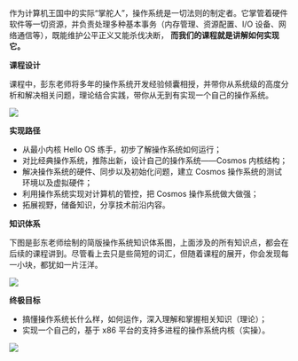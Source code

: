 作为计算机王国中的实际“掌舵人”，操作系统是一切法则的制定者。它掌管着硬件软件等一切资源，并负责处理多种基本事务（内存管理、资源配置、I/O 设备、网络通信等），既能维护公平正义又能杀伐决断， **而我们的课程就是讲解如何实现它。**

**课程设计**

课程中，彭东老师将多年的操作系统开发经验倾囊相授，并带你从系统级的高度分析和解决相关问题，理论结合实践，带你从无到有实现一个自己的操作系统。

![](https://static001.geekbang.org/resource/image/33/93/33e8576aee66d5942c830dde0f812c93.jpg)

**实现路径**

- 从最小内核 Hello OS 练手，初步了解操作系统如何运行；
- 对比经典操作系统，推陈出新，设计自己的操作系统——Cosmos 内核结构；
- 解决操作系统的硬件、同步以及初始化问题，建立 Cosmos 操作系统的测试环境以及虚拟硬件；
- 利用操作系统实现对计算机的管控，把 Cosmos 操作系统做大做强；
- 拓展视野，储备知识，分享技术前沿内容。

**知识体系**

下图是彭东老师绘制的简版操作系统知识体系图，上面涉及的所有知识点，都会在后续的课程讲到。尽管看上去只是些简短的词汇，但随着课程的展开，你会发现每一小块，都犹如一片汪洋。

![](https://static001.geekbang.org/resource/image/2c/bd/2c6abcd035e5c83cdd7d356eca26b9bd.jpg)

**终极目标**

- 搞懂操作系统长什么样，如何运作，深入理解和掌握相关知识（理论）；
- 实现一个自己的，基于 x86 平台的支持多进程的操作系统内核（实操）。

![](https://static001.geekbang.org/resource/image/ef/c1/efbf344e5ccdf388a576687990490ac1.gif)